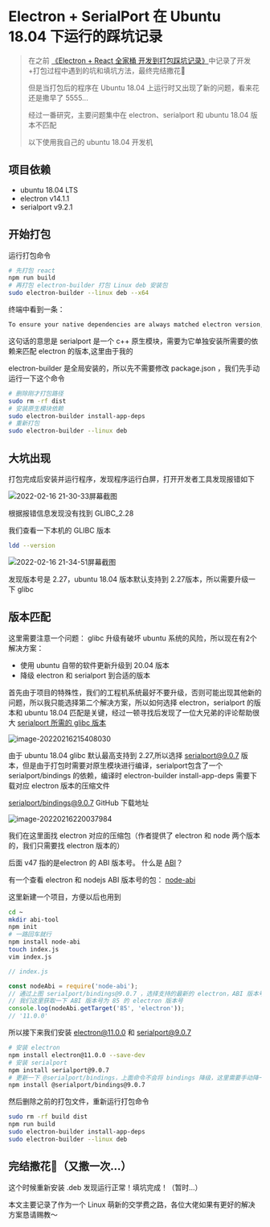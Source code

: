 # Electron + SerialPort 在 Ubuntu 18.04 下运行的踩坑记录

> 在之前 [《Electron + React 全家桶 开发到打包踩坑记录》](https://tonyxx.gitbook.io/main-page/v/ri-chang-cai-keng/)中记录了开发+打包过程中遇到的坑和填坑方法，最终完结撒花🎉
>
> 但是当打包后的程序在 Ubuntu 18.04 上运行时又出现了新的问题，看来花还是撒早了 5555...
>
> 经过一番研究，主要问题集中在 electron、serialport 和 ubuntu 18.04 版本不匹配
>
> 以下使用我自己的 ubuntu 18.04 开发机

## 项目依赖

- ubuntu 18.04 LTS
- electron v14.1.1
- serialport v9.2.1

## 开始打包

运行打包命令

```bash
# 先打包 react
npm run build
# 再打包 electron-builder 打包 Linux deb 安装包
sudo electron-builder --linux deb --x64
```

终端中看到一条：

```bash
To ensure your native dependencies are always matched electron version, simply add script `"postinstall": "electron-builder install-app-deps" to your `package.json`
```

这句话的意思是 serialport 是一个 c++ 原生模块，需要为它单独安装所需要的依赖来匹配 electron 的版本,这里由于我的

electron-builder 是全局安装的，所以先不需要修改 package.json ，我们先手动运行一下这个命令

```bash
# 删除刚才打包路径
sudo rm -rf dist
# 安装原生模块依赖
sudo electron-builder install-app-deps 
# 重新打包
sudo electron-builder --linux deb
```

## 大坑出现

打包完成后安装并运行程序，发现程序运行白屏，打开开发者工具发现报错如下

![2022-02-16 21-30-33屏幕截图](https://tva1.sinaimg.cn/large/e6c9d24ely1gzfojdkt8gj20ua0kqjy9.jpg)

根据报错信息发现没有找到 GLIBC_2.28

我们查看一下本机的 GLIBC 版本

```bash
ldd --version
```

![2022-02-16 21-34-51屏幕截图](https://tva1.sinaimg.cn/large/e6c9d24ely1gzfoktzrj8j21a208e0ua.jpg)

发现版本号是 2.27，ubuntu 18.04 版本默认支持到 2.27版本，所以需要升级一下 glibc 

## 版本匹配

这里需要注意一个问题： glibc 升级有破坏 ubuntu 系统的风险，所以现在有2个解决方案：

- 使用 ubuntu 自带的软件更新升级到 20.04 版本
- 降级 electron 和 serialport 到合适的版本

首先由于项目的特殊性，我们的工程机系统最好不要升级，否则可能出现其他新的问题，所以我只能选择第二个解决方案，所以如何选择 electron，serialport 的版本和 ubuntu 18.04 匹配是关键，经过一顿寻找后发现了一位大兄弟的评论帮助很大 [serialport 所需的 glibc 版本](https://github.com/serialport/node-serialport/issues/2266)

![image-20220216215408030](https://tva1.sinaimg.cn/large/e6c9d24ely1gzfp1gexvnj21gq0ek75u.jpg)

由于 ubuntu 18.04 glibc 默认最高支持到 2.27,所以选择 serialport@9.0.7 版本，但是由于打包时需要对原生模块进行编译，serialport包含了一个 serialport/bindings 的依赖，编译时 electron-builder install-app-deps 需要下载对应 electron 版本的压缩文件

 [serialport/bindings@9.0.7](https://github.com/serialport/node-serialport/releases/tag/%40serialport%2Fbindings%409.0.7) GitHub 下载地址

![image-20220216220037984](https://tva1.sinaimg.cn/large/e6c9d24ely1gzfp880w4dj20x40u0dlq.jpg)

我们在这里面找 electron 对应的压缩包（作者提供了 electron 和 node 两个版本的，我们只需要找 electron 版本的）

后面 v47 指的是electron 的 ABI 版本号。 什么是 [ABI](https://nodejs.org/zh-cn/docs/guides/abi-stability/)？

有一个查看 electron 和 nodejs ABI 版本号的包： [node-abi](https://github.com/electron/node-abi)

这里新建一个项目，方便以后也用到

```bash
cd ~
mkdir abi-tool
npm init
# 一路回车就行
npm install node-abi
touch index.js
vim index.js
```

```javascript
// index.js

const nodeAbi = require('node-abi');
// 通过上图 serialport/bindings@9.0.7 ，选择支持的最新的 electron，ABI 版本号为 85
// 我们这里获取一下 ABI 版本号为 85 的 electron 版本号
console.log(nodeAbi.getTarget('85', 'electron'));
// '11.0.0'
```

所以接下来我们安装 electron@11.0.0 和 serialport@9.0.7

```bash
# 安装 electron
npm install electron@11.0.0 --save-dev
# 安装 serialport
npm install serialport@9.0.7
# 更新一下 @serialport/bindings，上面命令不会将 bindings 降级，这里需要手动降一下
npm install @serialport/bindings@9.0.7
```

然后删除之前的打包文件，重新运行打包命令

```bash
sudo rm -rf build dist
npm run build
sudo electron-builder install-app-deps
sudo electron-builder --linux deb
```

## 完结撒花🎉（又撒一次...）

这个时候重新安装 .deb 发现运行正常！填坑完成！（暂时...）

本文主要记录了作为一个 Linux 萌新的交学费之路，各位大佬如果有更好的解决方案恳请赐教～